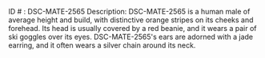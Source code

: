 ID # : DSC-MATE-2565
Description: DSC-MATE-2565 is a human male of average height and build, with distinctive orange stripes on its cheeks and forehead. Its head is usually covered by a red beanie, and it wears a pair of ski goggles over its eyes. DSC-MATE-2565's ears are adorned with a jade earring, and it often wears a silver chain around its neck.